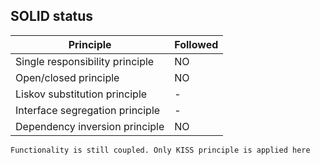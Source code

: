 ## SOLID status

| Principle                       | Followed |
| ------------------------------- | -------- |
| Single responsibility principle | NO       |
| Open/closed principle           | NO       |
| Liskov substitution principle   | -        |
| Interface segregation principle | -        |
| Dependency inversion principle  | NO       |

`Functionality is still coupled. Only KISS principle is applied here`
